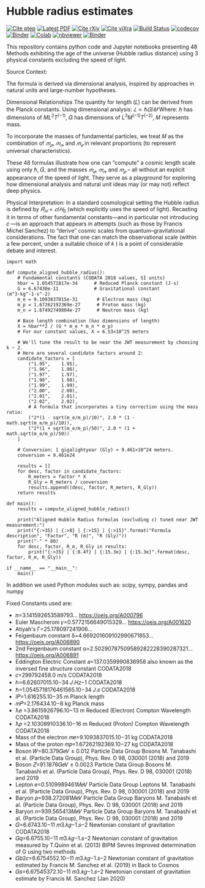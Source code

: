 # Hubble radius estimates

[![Cite ptep](https://img.shields.io/badge/PP-57-12-yellow.svg?style=flat)](http://www.ptep-online.com/2019/PP-57-12.PDF)
[![Latest PDF](https://img.shields.io/badge/PDF-latest-red.svg?style=flat)](http://www.ptep-online.com/2019/PP-57-12.PDF)
[![Cite rXiv](https://img.shields.io/badge/rXiv-1904.0218-orange.svg?style=flat)](http://rxiv.org/abs/1904.0218)
[![Cite viXra](https://img.shields.io/badge/viXra-1811.0146-green.svg?style=flat)](http://vixra.org/pdf/1811.0146v8.pdf)
[![Build Status](https://travis-ci.org/LaGuer/hubble-radius.svg?branch=master)](https://travis-ci.org/LaGuer/hubble-radius) 
[![codecov](https://codecov.io/gh/LaGuer/hubble-radius/branch/master/graph/badge.svg)](https://codecov.io/gh/LaGuer/hubble-radius)
[![Binder](https://mybinder.org/badge_logo.svg)](https://mybinder.org/v2/gh/LaGuer/hubble-radius/master)
[![Colab](https://colab.research.google.com/assets/colab-badge.svg)](https://colab.research.google.com/github/laguer/universe-age/blob/master/universe-age.ipynb)
[![nbviewer](https://img.shields.io/badge/view%20on-nbviewer-brightgreen.svg)](https://nbviewer.jupyter.org/github/LaGuer/hubble-radius/blob/master/hubble-radius.ipynb)
[![Binder](https://mybinder.org/badge.svg)](https://mybinder.org/v2/gh/LaGuer/hubble-radius/master?urlpath=lab%2Ftree%2Fhubble-radius-new.ipynb)

This repository contains python code and Jupyter notebooks presenting 48 Methods exhibiting the age of the universe (Hubble radius distance) using 3 physical constants excluding the speed of light.

Source Context:

The formula is derived via dimensional analysis, inspired by approaches in natural units and large-number hypotheses.

Dimensional Relationships
The quantity for length (𝐿) can be derived from the Planck constants. Using dimensional analysis:
$𝐿 ∝ ℏ𝐺 / 𝑀$
Where:
ℏ has dimensions of $ML^2T^(−1)$,
𝐺 has dimensions of $L^3M^(−1)T^(−2)$,
𝑀 represents mass.

To incorporate the masses of fundamental particles, we treat 
𝑀 as the combination of 
$𝑚_𝑝$, $𝑚_𝑛$, and $𝑚_𝑒$ in relevant proportions (to represent universal characteristics).

These 48 formulas illustrate how one can “compute” a cosmic length scale using only ℏ, 𝐺, and the masses $𝑚_𝑒$, $𝑚_𝑛$, and $𝑚_𝑝$
 – all without an explicit appearance of the speed of light. They serve as a playground for exploring how dimensional analysis and natural unit ideas may (or may not) reflect deep physics.

Physical Interpretation: In a standard cosmological setting the Hubble radius is defined by 
$𝑅_𝐻 = 𝑐/𝐻_0$
 (which explicitly uses the speed of light). Recasting it in terms of other fundamental constants—and in particular not introducing 
𝑐
—is an approach that appears in attempts (such as those by Francis Michel Sanchez) to “derive” cosmic scales from quantum–gravitational considerations. The fact that one can match the observational scale (within a few percent, under a suitable choice of 
𝑘
) is a point of considerable debate and interest.
 
```
import math

def compute_aligned_hubble_radius():
    # Fundamental constants (CODATA 2018 values, SI units)
    hbar = 1.054571817e-34      # Reduced Planck constant (J·s)
    G = 6.67430e-11             # Gravitational constant (m^3·kg^-1·s^-2)
    m_e = 9.1093837015e-31       # Electron mass (kg)
    m_p = 1.67262192369e-27      # Proton mass (kg)
    m_n = 1.67492749804e-27      # Neutron mass (kg)

    # Base length combination (has dimensions of length)
    X = hbar**2 / (G * m_e * m_n * m_p)
    # For our constant values, X ≈ 6.53×10^25 meters

    # We'll tune the result to be near the JWT measurement by choosing k ~ 2.
    # Here are several candidate factors around 2:
    candidate_factors = [
        ("1.95",    1.95),
        ("1.96",    1.96),
        ("1.97",    1.97),
        ("1.98",    1.98),
        ("1.99",    1.99),
        ("2.00",    2.00),
        ("2.01",    2.01),
        ("2.02",    2.02),
        # A formula that incorporates a tiny correction using the mass ratio:
        ("2*(1 - sqrt(m_e/m_p)/10)", 2.0 * (1 - math.sqrt(m_e/m_p)/10)),
        ("2*(1 + sqrt(m_e/m_p)/50)", 2.0 * (1 + math.sqrt(m_e/m_p)/50))
    ]
    
    # Conversion: 1 gigalightyear (Gly) ≈ 9.461×10^24 meters.
    conversion = 9.461e24

    results = []
    for desc, factor in candidate_factors:
        R_meters = factor * X
        R_Gly = R_meters / conversion
        results.append((desc, factor, R_meters, R_Gly))
    return results

def main():
    results = compute_aligned_hubble_radius()
    
    print("Aligned Hubble Radius formulas (excluding c) tuned near JWT measurement:")
    print("{:>35} | {:>8} | {:>15} | {:>15}".format("Formula description", "Factor", "R (m)", "R (Gly)"))
    print("-" * 80)
    for desc, factor, R_m, R_Gly in results:
        print("{:>35} | {:8.4f} | {:15.3e} | {:15.3e}".format(desc, factor, R_m, R_Gly))
    
if __name__ == "__main__":
    main()

```


In addition we used Python modules such as: scipy, sympy, pandas and numpy

Fixed Constants used are:

* 𝜋=3.141592653589793... https://oeis.org/A000796
* Euler Mascheroni  𝛾=0.5772156649015329... https://oeis.org/A001620
* Atiyah's  Γ=25.178097241906... 
* Feigenbaum constant δ=4.669201609102990671853... https://oeis.org/A006890
* 2nd Feigenbaum constant α=2.50290787509589282228390287321... https://oeis.org/A006891
* Eddington Electric Constant  𝑎=137.0359990836958  also known as the inversed fine structure constant CODATA2018
* 𝑐=299792458.0  m/s CODATA2018
* ℎ=6.62607015.10−34   𝐽.𝐻𝑧−1  CODATA2018
* ℏ=1.0545718176461565.10−34   𝐽.𝑠  CODATA2018
* 𝑙𝑃=1.616255.10−35  m Planck length
* 𝑚𝑃=2.176434.10−8  kg Planck mass
* ƛ𝑒 =3.8615926796.10−13 m Reduced (Electron) Compton Wavelength CODATA2018
* ƛ𝑝 =2.10308910336.10−16 m Reduced (Proton) Compton Wavelength CODATA2018
* Mass of the electron  𝑚𝑒=9.1093837015.10−31  kg CODATA2018
* Mass of the proton  𝑚𝑝=1.67262192369.10−27  kg CODATA2018
* Boson  𝑊=80.379𝐺𝑒𝑉  ± 0.012 Particle Data Group Bosons M. Tanabashi et al. (Particle Data Group), Phys. Rev. D 98, 030001 (2018) and 2019
* Boson  𝑍=91.1876𝐺𝑒𝑉  ± 0.0023 Particle Data Group Bosons M. Tanabashi et al. (Particle Data Group), Phys. Rev. D 98, 030001 (2018) and 2019
* Lepton  𝑒=0.5109989461𝑀𝑒𝑉  Particle Data Group Leptons M. Tanabashi et al. (Particle Data Group), Phys. Rev. D 98, 030001 (2018) and 2019
* Baryon  𝑝=938.272081𝑀𝑒𝑉  Particle Data Group Baryons M. Tanabashi et al. (Particle Data Group), Phys. Rev. D 98, 030001 (2018) and 2019
* Baryon  𝑛=939.565413𝑀𝑒𝑉  Particle Data Group Baryons M. Tanabashi et al. (Particle Data Group), Phys. Rev. D 98, 030001 (2018) and 2019
* 𝐺=6.6743.10−11   𝑚3.𝑘𝑔−1.𝑠−2  Newtonian constant of gravitation CODATA2018
* 𝐺𝑞=6.6755.10−11   𝑚3.𝑘𝑔−1.𝑠−2  Newtonian constant of gravitation measured by T.Quinn et al. (2013) BIPM Sevres Improved determination of G using two methods
* 𝐺𝑏2𝑐=6.6754552.10−11   𝑚3.𝑘𝑔−1.𝑠−2  Newtonian constant of gravitation estimated by Francis M. Sanchez et al. (2019) in Back to Cosmos
* 𝐺𝑠=6.67545372.10−11   𝑚3.𝑘𝑔−1.𝑠−2  Newtonian constant of gravitation estimate by Francis M. Sanchez (Jan 2020)
